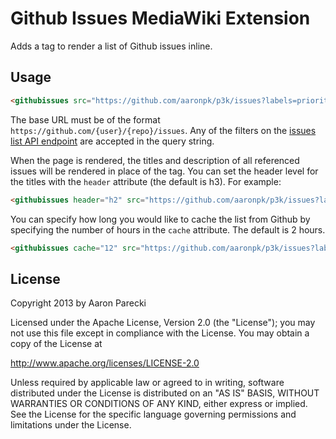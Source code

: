 Github Issues MediaWiki Extension
=================================

Adds a tag to render a list of Github issues inline.

Usage
-----

```html
<githubissues src="https://github.com/aaronpk/p3k/issues?labels=priority%3Aitching">
```

The base URL must be of the format `https://github.com/{user}/{repo}/issues`. Any of
the filters on the [issues list API endpoint](http://developer.github.com/v3/issues/#list-issues-for-a-repository) 
are accepted in the query string. 

When the page is rendered, the titles and description of all referenced issues will
be rendered in place of the tag. You can set the header level for the titles with 
the `header` attribute (the default is h3). For example:

```html
<githubissues header="h2" src="https://github.com/aaronpk/p3k/issues?labels=priority%3Aitching">
```

You can specify how long you would like to cache the list from Github by specifying the 
number of hours in the `cache` attribute. The default is 2 hours.

```html
<githubissues cache="12" src="https://github.com/aaronpk/p3k/issues?labels=priority%3Aitching">
```



License
-------

Copyright 2013 by Aaron Parecki

Licensed under the Apache License, Version 2.0 (the "License");
you may not use this file except in compliance with the License.
You may obtain a copy of the License at

http://www.apache.org/licenses/LICENSE-2.0

Unless required by applicable law or agreed to in writing, software
distributed under the License is distributed on an "AS IS" BASIS,
WITHOUT WARRANTIES OR CONDITIONS OF ANY KIND, either express or implied.
See the License for the specific language governing permissions and
limitations under the License.



